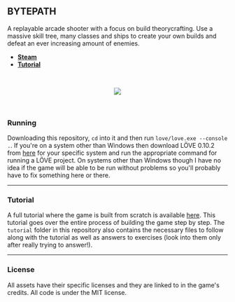 ## BYTEPATH

A replayable arcade shooter with a focus on build theorycrafting. Use a massive skill tree, many classes and ships to create your own builds and defeat an ever increasing amount of enemies. 

* **[Steam](https://store.steampowered.com/app/760330/BYTEPATH/)**
* **[Tutorial](https://github.com/a327ex/blog/issues/30)**

<br>

<p align="center">
<img src="https://user-images.githubusercontent.com/409773/41509911-caf3c20a-7231-11e8-96b9-d70596f753f5.gif">
</p>

<br>

### Running

Downloading this repository, `cd` into it and then run `love/love.exe --console .`. If you're on a system other than Windows then download LÖVE 0.10.2 from [here](https://bitbucket.org/rude/love/downloads/) for your specific system and run the appropriate command for running a LÖVE project. On systems other than Windows though I have no idea if the game will be able to be run without problems so you'll probably have to fix something here or there.

---

### Tutorial

A full tutorial where the game is built from scratch is available [here](https://github.com/a327ex/blog/issues/30). This tutorial goes over the entire process of building the game step by step. The `tutorial` folder in this repository also contains the necessary files to follow along with the tutorial as well as answers to exercises (look into them only after really trying to answer!).

---

### License

All assets have their specific licenses and they are linked to in the game's credits. All code is under the MIT license.
